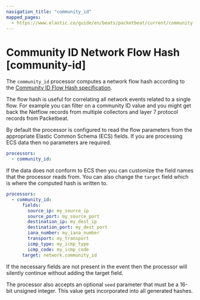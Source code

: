 ```yaml
---
navigation_title: "community_id"
mapped_pages:
  - https://www.elastic.co/guide/en/beats/packetbeat/current/community-id.html
---
```


# Community ID Network Flow Hash [community-id]


The `community_id` processor computes a network flow hash according to the [Community ID Flow Hash specification](https://github.com/corelight/community-id-spec).

The flow hash is useful for correlating all network events related to a single flow. For example you can filter on a community ID value and you might get back the Netflow records from multiple collectors and layer 7 protocol records from Packetbeat.

By default the processor is configured to read the flow parameters from the appropriate Elastic Common Schema (ECS) fields. If you are processing ECS data then no parameters are required.

```yaml
processors:
  - community_id:
```

If the data does not conform to ECS then you can customize the field names that the processor reads from. You can also change the `target` field which is where the computed hash is written to.

```yaml
processors:
  - community_id:
      fields:
        source_ip: my_source_ip
        source_port: my_source_port
        destination_ip: my_dest_ip
        destination_port: my_dest_port
        iana_number: my_iana_number
        transport: my_transport
        icmp_type: my_icmp_type
        icmp_code: my_icmp_code
      target: network.community_id
```

If the necessary fields are not present in the event then the processor will silently continue without adding the target field.

The processor also accepts an optional `seed` parameter that must be a 16-bit unsigned integer. This value gets incorporated into all generated hashes.

